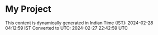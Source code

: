 # My Project

This content is dynamically generated in Indian Time (IST): 2024-02-28 04:12:59 IST
Converted to UTC: 2024-02-27 22:42:59 UTC
